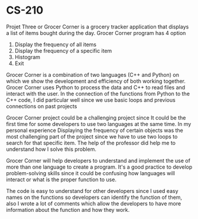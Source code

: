# CS-210

Projet Three or Grocer Corner is a grocery tracker application that displays a list of items bought during the day. Grocer Corner program has 4 option 
1) Display the frequency of all items
2) Display the frequency of a specific item
3) Histogram
4) Exit

Grocer Corner is a combination of two languages (C++ and Python) on which we show the development and efficiency of both working together. Grocer Corner uses Python to process the data and C++ to read files and interact with the user. In the connection of the functions from Python to the C++ code, I did particular well since we use basic loops and previous connections on past projects

Grocer Corner project could be a challenging project since It could be the first time for some developers to use two languages at the same time. In my personal experience Displaying the frequency of certain objects was the most challenging part of the project since we have to use two loops to search for that specific item. The help of the professor did help me to understand how I solve this problem. 

Grocer Corner will help developers to understand and implement the use of more than one language to create a program. It's a good practice to develop problem-solving skills since it could be confusing how languages will interact or what is the proper function to use.

The code is easy to understand for other developers since I used easy names on the functions so developers can identify the function of them, also I wrote a lot of comments which allow the developers to have more information about the function and how they work.
